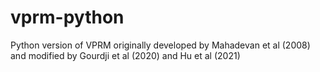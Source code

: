 # vprm-python
Python version of VPRM originally developed by Mahadevan et al (2008) and modified by Gourdji et al (2020) and Hu et al (2021)
